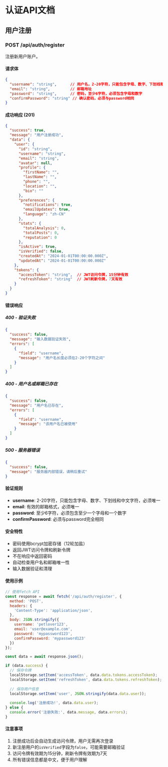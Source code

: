 # 认证API文档

## 用户注册

### POST /api/auth/register

注册新用户账户。

#### 请求体

```json
{
  "username": "string",      // 用户名，2-20字符，只能包含字母、数字、下划线和中文
  "email": "string",         // 邮箱地址
  "password": "string",      // 密码，至少6字符，必须包含字母和数字
  "confirmPassword": "string" // 确认密码，必须与password相同
}
```

#### 成功响应 (201)

```json
{
  "success": true,
  "message": "用户注册成功",
  "data": {
    "user": {
      "id": "string",
      "username": "string",
      "email": "string",
      "avatar": null,
      "profile": {
        "firstName": "",
        "lastName": "",
        "phone": "",
        "location": "",
        "bio": ""
      },
      "preferences": {
        "notifications": true,
        "emailUpdates": true,
        "language": "zh-CN"
      },
      "stats": {
        "totalAnalysis": 0,
        "totalPosts": 0,
        "reputation": 0
      },
      "isActive": true,
      "isVerified": false,
      "createdAt": "2024-01-01T00:00:00.000Z",
      "updatedAt": "2024-01-01T00:00:00.000Z"
    },
    "tokens": {
      "accessToken": "string",  // JWT访问令牌，15分钟有效
      "refreshToken": "string"  // JWT刷新令牌，7天有效
    }
  }
}
```

#### 错误响应

##### 400 - 验证失败

```json
{
  "success": false,
  "message": "输入数据验证失败",
  "errors": [
    {
      "field": "username",
      "message": "用户名长度必须在2-20个字符之间"
    }
  ]
}
```

##### 400 - 用户名或邮箱已存在

```json
{
  "success": false,
  "message": "用户名已存在",
  "errors": [
    {
      "field": "username",
      "message": "该用户名已被使用"
    }
  ]
}
```

##### 500 - 服务器错误

```json
{
  "success": false,
  "message": "服务器内部错误，请稍后重试"
}
```

#### 验证规则

- **username**: 2-20字符，只能包含字母、数字、下划线和中文字符，必须唯一
- **email**: 有效的邮箱格式，必须唯一
- **password**: 至少6字符，必须包含至少一个字母和一个数字
- **confirmPassword**: 必须与password完全相同

#### 安全特性

- 密码使用bcrypt加密存储（12轮加盐）
- 返回JWT访问令牌和刷新令牌
- 不在响应中返回密码
- 自动检查用户名和邮箱唯一性
- 输入数据验证和清理

#### 使用示例

```javascript
// 使用fetch API
const response = await fetch('/api/auth/register', {
  method: 'POST',
  headers: {
    'Content-Type': 'application/json',
  },
  body: JSON.stringify({
    username: 'petlover123',
    email: 'user@example.com',
    password: 'mypassword123',
    confirmPassword: 'mypassword123'
  })
});

const data = await response.json();

if (data.success) {
  // 保存令牌
  localStorage.setItem('accessToken', data.data.tokens.accessToken);
  localStorage.setItem('refreshToken', data.data.tokens.refreshToken);
  
  // 保存用户信息
  localStorage.setItem('user', JSON.stringify(data.data.user));
  
  console.log('注册成功!', data.data.user);
} else {
  console.error('注册失败:', data.message, data.errors);
}
```

#### 注意事项

1. 注册成功后会自动生成访问令牌，用户无需再次登录
2. 新注册用户的`isVerified`字段为`false`，可能需要邮箱验证
3. 访问令牌有效期为15分钟，刷新令牌有效期为7天
4. 所有错误信息都是中文，便于用户理解